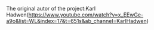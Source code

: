 The original autor of the project:Karl Hadwen(https://www.youtube.com/watch?v=x_EEwGe-a9o&list=WL&index=17&t=651s&ab_channel=KarlHadwen) 
